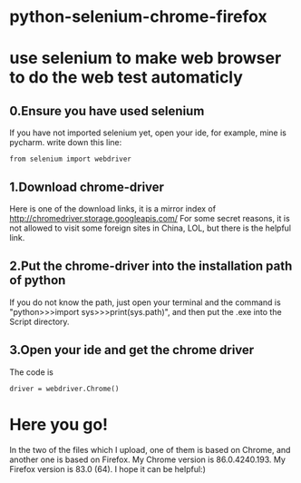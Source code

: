 # python-selenium-chrome-firefox
use selenium to make web browser to do the web test  automaticly
=========

0.Ensure you have used selenium 
-----
If you have not imported selenium yet, open your ide, for example, mine is pycharm.
write down this line: 
```
from selenium import webdriver
```

1.Download chrome-driver
-----
Here is one of the download links, it is a mirror index of http://chromedriver.storage.googleapis.com/
For some secret reasons, it is not allowed to visit some foreign sites in China, LOL, but there is the helpful link.

2.Put the chrome-driver into the installation path of python
------
If you do not know the path, just open your terminal and the command is "python>>>import sys>>>print(sys.path)",
and then put the .exe into the Script directory.

3.Open your ide and get the chrome driver
----
The code is  
```
driver = webdriver.Chrome()
```
Here  you  go!
==========
In the two of the files which I upload, one of them is based on Chrome, and another one is based on Firefox.
My Chrome version is 86.0.4240.193.
My Firefox version is 83.0 (64).
I hope it can be helpful:)
